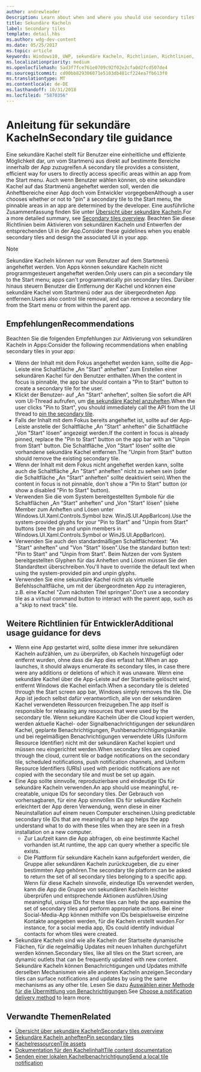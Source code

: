 ```yaml
---
author: andrewleader
Description: Learn about when and where you should use secondary tiles in your UWP app.
title: Sekundäre Kacheln
label: Secondary tiles
template: detail.hbs
ms.author: wdg-dev-content
ms.date: 05/25/2017
ms.topic: article
keywords: Windows10, UWP, sekundäre Kacheln, Richtlinien, Richtlinien, bewährte Methoden
ms.localizationpriority: medium
ms.openlocfilehash: 5ad3f7fce761e0709c92f02e2cfa0d2fcd507de4
ms.sourcegitcommit: cd00bb829306871e5103db481cf224ea7fb613f0
ms.translationtype: MT
ms.contentlocale: de-DE
ms.lasthandoff: 10/31/2018
ms.locfileid: "5870356"
---
```

# <a name="secondary-tile-guidance"></a><span data-ttu-id="7f6b2-103">Anleitung für sekundäre Kacheln</span><span class="sxs-lookup"><span data-stu-id="7f6b2-103">Secondary tile guidance</span></span>


<span data-ttu-id="7f6b2-104">Eine sekundäre Kachel stellt für Benutzer eine einheitliche und effiziente Möglichkeit dar, um vom Startmenü aus direkt auf bestimmte Bereiche innerhalb der App zuzugreifen.</span><span class="sxs-lookup"><span data-stu-id="7f6b2-104">A secondary tile provides a consistent, efficient way for users to directly access specific areas within an app from the Start menu.</span></span> <span data-ttu-id="7f6b2-105">Auch wenn Benutzer wählen können, ob eine sekundäre Kachel auf das Startmenü angeheftet werden soll, werden die Anheftbereiche einer App doch vom Entwickler vorgegeben</span><span class="sxs-lookup"><span data-stu-id="7f6b2-105">Although a user chooses whether or not to "pin" a secondary tile to the Start menu, the pinnable areas in an app are determined by the developer.</span></span> <span data-ttu-id="7f6b2-106">Eine ausführliche Zusammenfassung finden Sie unter [Übersicht über sekundäre Kacheln](secondary-tiles.md).</span><span class="sxs-lookup"><span data-stu-id="7f6b2-106">For a more detailed summary, see [Secondary tiles overview](secondary-tiles.md).</span></span> <span data-ttu-id="7f6b2-107">Beachten Sie diese Richtlinien beim Aktivieren von sekundären Kacheln und Entwerfen der entsprechenden UI in der App.</span><span class="sxs-lookup"><span data-stu-id="7f6b2-107">Consider these guidelines when you enable secondary tiles and design the associated UI in your app.</span></span>

> [!NOTE]
> <span data-ttu-id="7f6b2-108">Sekundäre Kacheln können nur vom Benutzer auf dem Startmenü angeheftet werden. Von Apps können sekundäre Kacheln nicht programmgesteuert angeheftet werden.</span><span class="sxs-lookup"><span data-stu-id="7f6b2-108">Only users can pin a secondary tile to the Start menu; apps can't programmatically pin secondary tiles.</span></span> <span data-ttu-id="7f6b2-109">Darüber hinaus steuern Benutzer die Entfernung der Kachel und können eine sekundäre Kachel vom Startmenü oder aus der übergeordneten App entfernen.</span><span class="sxs-lookup"><span data-stu-id="7f6b2-109">Users also control tile removal, and can remove a secondary tile from the Start menu or from within the parent app.</span></span>


## <a name="recommendations"></a><span data-ttu-id="7f6b2-110">Empfehlungen</span><span class="sxs-lookup"><span data-stu-id="7f6b2-110">Recommendations</span></span>

<span data-ttu-id="7f6b2-111">Beachten Sie die folgenden Empfehlungen zur Aktivierung von sekundären Kacheln in Apps:</span><span class="sxs-lookup"><span data-stu-id="7f6b2-111">Consider the following recommendations when enabling secondary tiles in your app:</span></span>

* <span data-ttu-id="7f6b2-112">Wenn der Inhalt mit dem Fokus angeheftet werden kann, sollte die App-Leiste eine Schaltfläche „An "Start" anheften” zum Erstellen einer sekundären Kachel für den Benutzer enthalten.</span><span class="sxs-lookup"><span data-stu-id="7f6b2-112">When the content in focus is pinnable, the app bar should contain a "Pin to Start" button to create a secondary tile for the user.</span></span>
* <span data-ttu-id="7f6b2-113">Klickt der Benutzer- auf „An "Start" anheften”, sollten Sie sofort die API vom UI-Thread aufrufen, um [die sekundäre Kachel anzuheften](secondary-tiles-pinning.md).</span><span class="sxs-lookup"><span data-stu-id="7f6b2-113">When the user clicks "Pin to Start", you should immediately call the API from the UI thread to [pin the secondary tile](secondary-tiles-pinning.md).</span></span>
* <span data-ttu-id="7f6b2-114">Falls der Inhalt mit dem Fokus bereits angeheftet ist, sollte auf der App-Leiste anstelle der Schaltfläche „An "Start" anheften” die Schaltfläche „Von "Start" lösen” angezeigt werden.</span><span class="sxs-lookup"><span data-stu-id="7f6b2-114">If the content in focus is already pinned, replace the "Pin to Start" button on the app bar with an "Unpin from Start" button.</span></span> <span data-ttu-id="7f6b2-115">Die Schaltfläche „Von "Start" lösen” sollte die vorhandene sekundäre Kachel entfernen.</span><span class="sxs-lookup"><span data-stu-id="7f6b2-115">The "Unpin from Start" button should remove the existing secondary tile.</span></span>
* <span data-ttu-id="7f6b2-116">Wenn der Inhalt mit dem Fokus nicht angeheftet werden kann, sollte auch die Schaltfläche „An "Start" anheften” nicht zu sehen sein (oder die Schaltfläche „An "Start" anheften” sollte deaktiviert sein).</span><span class="sxs-lookup"><span data-stu-id="7f6b2-116">When the content in focus is not pinnable, don't show a "Pin to Start" button (or show a disabled "Pin to Start" button).</span></span>
* <span data-ttu-id="7f6b2-117">Verwenden Sie die vom System bereitgestellten Symbole für die Schaltflächen „An "Start" anheften” und „Von "Start" lösen” (siehe Member zum Anheften und Lösen unter Windows.UI.Xaml.Controls.Symbol bzw. WinJS.UI.AppBarIcon).</span><span class="sxs-lookup"><span data-stu-id="7f6b2-117">Use the system-provided glyphs for your "Pin to Start" and "Unpin from Start" buttons (see the pin and unpin members in Windows.UI.Xaml.Controls.Symbol or WinJS.UI.AppBarIcon).</span></span>
* <span data-ttu-id="7f6b2-118">Verwenden Sie auch den standardmäßigen Schaltflächentext: "An "Start" anheften" und "Von "Start" lösen".</span><span class="sxs-lookup"><span data-stu-id="7f6b2-118">Use the standard button text: "Pin to Start" and "Unpin from Start".</span></span> <span data-ttu-id="7f6b2-119">Beim Nutzen der vom System bereitgestellten Glyphen für das Anheften und Lösen müssen Sie den Standardtext überschreiben.</span><span class="sxs-lookup"><span data-stu-id="7f6b2-119">You'll have to override the default text when using the system-provided pin and unpin glyphs.</span></span>
* <span data-ttu-id="7f6b2-120">Verwenden Sie eine sekundäre Kachel nicht als virtuelle Befehlsschaltfläche, um mit der übergeordneten App zu interagieren, z.B. eine Kachel "Zum nächsten Titel springen".</span><span class="sxs-lookup"><span data-stu-id="7f6b2-120">Don't use a secondary tile as a virtual command button to interact with the parent app, such as a "skip to next track" tile.</span></span>


## <a name="additional-usage-guidance-for-devs"></a><span data-ttu-id="7f6b2-121">Weitere Richtlinien für Entwickler</span><span class="sxs-lookup"><span data-stu-id="7f6b2-121">Additional usage guidance for devs</span></span>

* <span data-ttu-id="7f6b2-122">Wenn eine App gestartet wird, sollte diese immer ihre sekundären Kacheln aufzählen, um zu überprüfen, ob Kacheln hinzugefügt oder entfernt wurden, ohne dass die App dies erfasst hat.</span><span class="sxs-lookup"><span data-stu-id="7f6b2-122">When an app launches, it should always enumerate its secondary tiles, in case there were any additions or deletions of which it was unaware.</span></span> <span data-ttu-id="7f6b2-123">Wenn eine sekundäre Kachel über die App-Leiste auf der Startseite gelöscht wird, entfernt Windows die Kachel einfach.</span><span class="sxs-lookup"><span data-stu-id="7f6b2-123">When a secondary tile is deleted through the Start screen app bar, Windows simply removes the tile.</span></span> <span data-ttu-id="7f6b2-124">Die App ist jedoch selbst dafür verantwortlich, alle von der sekundären Kachel verwendeten Ressourcen freizugeben.</span><span class="sxs-lookup"><span data-stu-id="7f6b2-124">The app itself is responsible for releasing any resources that were used by the secondary tile.</span></span> <span data-ttu-id="7f6b2-125">Wenn sekundäre Kacheln über die Cloud kopiert werden, werden aktuelle Kachel- oder Signalbenachrichtigungen der sekundären Kachel, geplante Benachrichtigungen, Pushbenachrichtigungskanäle und bei regelmäßigen Benachrichtigungen verwendete URIs (Uniform Resource Identifier) nicht mit der sekundären Kachel kopiert und müssen neu eingerichtet werden.</span><span class="sxs-lookup"><span data-stu-id="7f6b2-125">When secondary tiles are copied through the cloud, current tile or badge notifications on the secondary tile, scheduled notifications, push notification channels, and Uniform Resource Identifiers (URIs) used with periodic notifications are not copied with the secondary tile and must be set up again.</span></span>
* <span data-ttu-id="7f6b2-126">Eine App sollte sinnvolle, reproduzierbare und eindeutige IDs für sekundäre Kacheln verwenden.</span><span class="sxs-lookup"><span data-stu-id="7f6b2-126">An app should use meaningful, re-creatable, unique IDs for secondary tiles.</span></span> <span data-ttu-id="7f6b2-127">Der Gebrauch von vorhersagbaren, für eine App sinnvollen IDs für sekundäre Kacheln erleichtert der App deren Verwendung, wenn diese in einer Neuinstallation auf einem neuen Computer erscheinen.</span><span class="sxs-lookup"><span data-stu-id="7f6b2-127">Using predictable secondary tile IDs that are meaningful to an app helps the app understand what to do with these tiles when they are seen in a fresh installation on a new computer.</span></span>
  * <span data-ttu-id="7f6b2-128">Zur Laufzeit kann die App abfragen, ob eine bestimmte Kachel vorhanden ist.</span><span class="sxs-lookup"><span data-stu-id="7f6b2-128">At runtime, the app can query whether a specific tile exists.</span></span>
  * <span data-ttu-id="7f6b2-129">Die Plattform für sekundäre Kacheln kann aufgefordert werden, die Gruppe aller sekundären Kacheln zurückzugeben, die zu einer bestimmten App gehören.</span><span class="sxs-lookup"><span data-stu-id="7f6b2-129">The secondary tile platform can be asked to return the set of all secondary tiles belonging to a specific app.</span></span> <span data-ttu-id="7f6b2-130">Wenn für diese Kacheln sinnvolle, eindeutige IDs verwendet werden, kann die App die Gruppe von sekundären Kacheln leichter überprüfen und entsprechende Aktionen ausführen.</span><span class="sxs-lookup"><span data-stu-id="7f6b2-130">Using meaningful, unique IDs for these tiles can help the app examine the set of secondary tiles and perform appropriate actions.</span></span> <span data-ttu-id="7f6b2-131">Bei einer Social-Media-App können mithilfe von IDs beispielsweise einzelne Kontakte angegeben werden, für die Kacheln erstellt wurden.</span><span class="sxs-lookup"><span data-stu-id="7f6b2-131">For instance, for a social media app, IDs could identify individual contacts for whom tiles were created.</span></span>
* <span data-ttu-id="7f6b2-132">Sekundäre Kacheln sind wie alle Kacheln der Startseite dynamische Flächen, für die regelmäßig Updates mit neuen Inhalten durchgeführt werden können.</span><span class="sxs-lookup"><span data-stu-id="7f6b2-132">Secondary tiles, like all tiles on the Start screen, are dynamic outlets that can be frequently updated with new content.</span></span> <span data-ttu-id="7f6b2-133">Sekundäre Kacheln können Benachrichtigungen und Updates mithilfe derselben Mechanismen wie alle anderen Kacheln anzeigen.</span><span class="sxs-lookup"><span data-stu-id="7f6b2-133">Secondary tiles can surface notifications and updates by using the same mechanisms as any other tile.</span></span> <span data-ttu-id="7f6b2-134">Lesen Sie dazu [Auswählen einer Methode für die Übermittlung von Benachrichtigungen](choosing-a-notification-delivery-method.md).</span><span class="sxs-lookup"><span data-stu-id="7f6b2-134">See [Choose a notification delivery method](choosing-a-notification-delivery-method.md) to learn more.</span></span>


## <a name="related"></a><span data-ttu-id="7f6b2-135">Verwandte Themen</span><span class="sxs-lookup"><span data-stu-id="7f6b2-135">Related</span></span>

* [<span data-ttu-id="7f6b2-136">Übersicht über sekundäre Kacheln</span><span class="sxs-lookup"><span data-stu-id="7f6b2-136">Secondary tiles overview</span></span>](secondary-tiles.md)
* [<span data-ttu-id="7f6b2-137">Sekundäre Kacheln anheften</span><span class="sxs-lookup"><span data-stu-id="7f6b2-137">Pin secondary tiles</span></span>](secondary-tiles-pinning.md)
* [<span data-ttu-id="7f6b2-138">Kachelressourcen</span><span class="sxs-lookup"><span data-stu-id="7f6b2-138">Tile assets</span></span>](app-assets.md)
* [<span data-ttu-id="7f6b2-139">Dokumentation für den Kachelinhalt</span><span class="sxs-lookup"><span data-stu-id="7f6b2-139">Tile content documentation</span></span>](create-adaptive-tiles.md)
* [<span data-ttu-id="7f6b2-140">Senden einer lokalen Kachelbenachrichtigung</span><span class="sxs-lookup"><span data-stu-id="7f6b2-140">Send a local tile notification</span></span>](sending-a-local-tile-notification.md)
